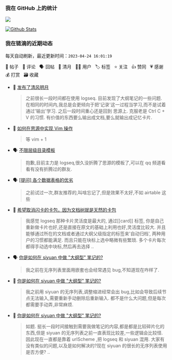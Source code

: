 ### 我在 GitHub 上的统计

<a title="Hits" target="_blank" href="https://github.com/Crowds21/Crowds21"><img src="https://hits.b3log.org/crowds21/crowds21.svg"></a>

[![Github Stats](https://github-readme-stats.vercel.app/api?username=crowds21&theme=tokyonight&show_icons=true)](https://github.com/crowds21)

<!--events start -->

### 我在链滴的近期动态

每天自动刷新，最近更新时间：`2023-04-24 16:01:19`

📝 帖子 &nbsp; 💬 评论 &nbsp; 🗣 回帖 &nbsp; 🌙 清月 &nbsp; 👨‍💻 用户 &nbsp; 🏷️ 标签 &nbsp; ⭐️ 关注 &nbsp; 👍 赞同 &nbsp; 💗 感谢 &nbsp; 💰 打赏 &nbsp; 🗃 收藏

* 🌙 [发布了清风明月](https://ld246.com/member/crowds21/breezemoons/1679802306252)

  > 之前很长一段时间都在使用 logseq. 目前发现了大纲笔记的一些问题. 在相同的时间内,我总是会更倾向于把'记录'这一过程当学习,而不是试着通过'输出'学习. 之后一段时间重心还是回到 思源上. 克服老是 Ctrl C + V 的习惯. 有价值的东西要么输出成文档,要么就输出成记忆卡片.
* 💬 [如何在思源中实现 Vim 操作](https://ld246.com/article/1673357325312/comment/1673561897085#comments)

  > 等 vim + 1
* 🗣 [不限层级目录模板](https://ld246.com/article/1632302122435/comment/1671207563979#comments)

  > 抱歉,目前主力是 logseq,很久没折腾了思源的模板了,可以在 qq 频道看看有没有折腾过的群友.
* 🗣 [[提问] 各个数据表格的优劣](https://ld246.com/article/1638179178806/comment/1666143831700#comments)

  > 之前试过一次,群友推荐的,叫啥忘记了,但是效果不太好,不如 airtable 这些
* 💬 [希望取消闪卡的卡包，因为文档树就是天然的卡包](https://ld246.com/article/1673512327205/comment/1673561425168#comments)

  > 我感觉 logseq 那种卡片灵活度是最大的, 通过[[card]] 标签, 你是自己重新做卡片也好,还是直接在原文的基础上利用也好,灵活度比较大. 并且能够通过所在的文档或者通过大纲父级指定的标签来'自动归档', 两种用户的习惯都能满足. 而且只能在块标上选中略微有些繁琐. 多个卡片每次都得手动选中块标,然后再去选择 ..
* 🗣 [你是如何在 siyuan 中做 "大纲型" 笔记的?](https://ld246.com/article/1663579250394/comment/1663588839142#comments)

  > 我之前在无序列表里面用嵌套也会经常遇见 bug,不知道现在咋样了.
* 💬 [你是如何在 siyuan 中做 "大纲型" 笔记的?](https://ld246.com/article/1663579250394/comment/1663662465634#comments)

  > 我之前用 siyuan 的无序列表,调整缩进经常会出 bug,比如会导致后续节点无法输入,需要重新手动删除后重新输入. 都不是什么大问题,但是每次都需要手动弄,非常麻烦.
* 📝 [你是如何在 siyuan 中做 "大纲型" 笔记的?](https://ld246.com/article/1663579250394)

  > 如题. 挺长一段时间接触到需要我做笔记的内容,都是都是比较碎片化的东西,但是 siyuan 的无序列表之前一直表现比较差,一些逻辑会比较怪. 因此现在一直都是靠着 urlScheme ,把 logseq 和 siyuan 混用. 大家有没有类似的问题,以及是如何解决的?现在 siyuan 的很长的无序列表使用是否方便? ..


<!--events end -->
